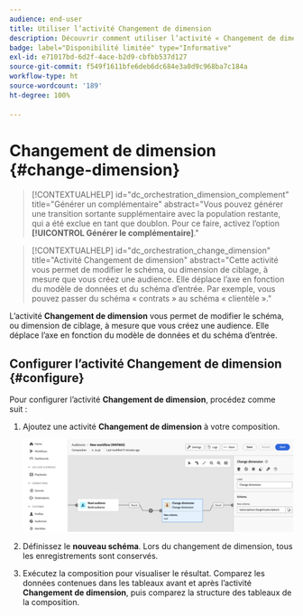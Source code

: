 ```yaml
---
audience: end-user
title: Utiliser l’activité Changement de dimension
description: Découvrir comment utiliser l’activité « Changement de dimension »
badge: label="Disponibilité limitée" type="Informative"
exl-id: e71017bd-6d2f-4ace-b2d9-cbfbb537d127
source-git-commit: f549f1611bfe6deb6dc684e3a0d9c968ba7c184a
workflow-type: ht
source-wordcount: '189'
ht-degree: 100%

---
```


# Changement de dimension {#change-dimension}

>[!CONTEXTUALHELP]
>id="dc_orchestration_dimension_complement"
>title="Générer un complémentaire"
>abstract="Vous pouvez générer une transition sortante supplémentaire avec la population restante, qui a été exclue en tant que doublon. Pour ce faire, activez l’option **[!UICONTROL Générer le complémentaire]**."

>[!CONTEXTUALHELP]
>id="dc_orchestration_change_dimension"
>title="Activité Changement de dimension"
>abstract="Cette activité vous permet de modifier le schéma, ou dimension de ciblage, à mesure que vous créez une audience. Elle déplace l’axe en fonction du modèle de données et du schéma d’entrée. Par exemple, vous pouvez passer du schéma « contrats » au schéma « clientèle »."

L’activité **Changement de dimension** vous permet de modifier le schéma, ou dimension de ciblage, à mesure que vous créez une audience. Elle déplace l’axe en fonction du modèle de données et du schéma d’entrée.

## Configurer l’activité Changement de dimension {#configure}

Pour configurer l’activité **Changement de dimension**, procédez comme suit :

1. Ajoutez une activité **Changement de dimension** à votre composition.

   ![](../assets/change-dimension.png)

1. Définissez le **nouveau schéma**. Lors du changement de dimension, tous les enregistrements sont conservés.

1. Exécutez la composition pour visualiser le résultat. Comparez les données contenues dans les tableaux avant et après l’activité **Changement de dimension**, puis comparez la structure des tableaux de la composition.

<!--
## Example {#example}

In this example, we want to send an SMS delivery to all the profiles who have made a purchase. To do this, we first use a **[!UICONTROL Build audience]** activity linked to a custom "Purchase" targeting dimension to target all purchases that occurred.

We then use a **[!UICONTROL Change dimension]** activity to switch the workflow targeting dimension to "Recipients". This allows us to be able to target the recipients who match the query.
-->

